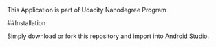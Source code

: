 
This Application is part of Udacity Nanodegree Program

##Installation

Simply download or fork this repository and import into Android Studio.
